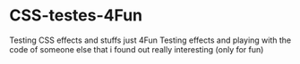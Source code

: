 # CSS-testes-4Fun
Testing CSS effects and stuffs just 4Fun 
Testing effects and playing with the code of someone else that i found out really interesting (only for fun)
